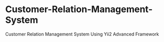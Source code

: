 # Customer-Relation-Management-System
Customer Relation Management System Using Yii2 Advanced Framework
